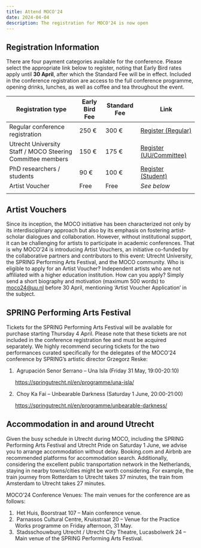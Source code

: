 ```yaml
---
title: Attend MOCO'24
date: 2024-04-04
description: The registration for MOCO'24 is now open
---
```


## Registration Information

There are four payment categories available for the conference. Please select the appropriate link below to register, noting that Early Bird rates apply until **30 April**, after which the Standard Fee will be in effect. Included in the conference registration are access to the full conference programme, opening drinks, lunches, as well as coffee and tea throughout the event.

| Registration type                                          | Early Bird Fee | Standard Fee | Link                                                                                                                                        |
| ---------------------------------------------------------- | -------------- | ------------ | ------------------------------------------------------------------------------------------------------------------------------------------- |
| Regular conference registration                            | 250 €          | 300 €        | [Register (Regular)](https://uusalesservices.uu.nl/moco24-conference-ticket-regular-standard)                                               |
| Utrecht University Staff / MOCO Steering Committee members | 150 €          | 175 €        | [Register (UU/Committee)](https://uusalesservices.uu.nl/moco24-conference-ticket-utrecht-university-staff-moco-steering-committee-standard) |
| PhD researchers / students                                 | 90 €           | 100 €        | [Register (Student)](https://uusalesservices.uu.nl/moco24-conference-ticket-phd-researchers-student-standard)                               |
| Artist Voucher                                             | Free           | Free         | _See below_                                                                                                                                 |
|                                                            |                |              |                                                                                                                                             |

## Artist Vouchers

Since its inception, the MOCO initiative has been characterized not only by its interdisciplinary approach but also by its emphasis on fostering artist-scholar dialogues and collaboration. However, without institutional support, it can be challenging for artists to participate in academic conferences. That is why MOCO’24 is introducing Artist Vouchers, an initiative co-funded by the collaborative partners and contributors to this event: Utrecht University, the SPRING Performing Arts Festival, and the MOCO community. Who is eligible to apply for an Artist Voucher? Independent artists who are not affiliated with a higher education institution. How can you apply? Simply send a short biography and motivation (maximum 500 words) to [moco24@uu.nl](mailto:moco24@uu.nl) before 30 April, mentioning ‘Artist Voucher Application’ in the subject.

## SPRING Performing Arts Festival

Tickets for the SPRING Performing Arts Festival will be available for purchase starting Thursday 4 April. Please note that these tickets are not included in the conference registration fee and must be acquired separately. We highly recommend securing tickets for the two performances curated specifically for the delegates of the MOCO’24 conference by SPRING’s artistic director Grzegorz Reske:

1. ​ Agrupación Senor Serrano – Una Isla (Friday 31 May, 19:00-20:10)

   https://springutrecht.nl/en/programme/una-isla/

1. ​ Choy Ka Fai – Unbearable Darkness (Saturday 1 June, 20:00-21:00)

   https://springutrecht.nl/en/programme/unbearable-darkness/

## Accommodation in and around Utrecht

Given the busy schedule in Utrecht during MOCO, including the SPRING Performing Arts Festival and Utrecht Pride on Saturday 1 June, we advise you to arrange accommodation without delay. Booking.com and Airbnb are recommended platforms for accommodation search. Additionally, considering the excellent public transportation network in the Netherlands, staying in nearby towns/cities might be worth considering. For example, the train journey from Rotterdam to Utrecht takes 37 minutes, the train from Amsterdam to Utrecht takes 27 minutes.

MOCO’24 Conference Venues: The main venues for the conference are as follows:

1. ​ Het Huis, Boorstraat 107 – Main conference venue.
2. ​ Parnassos Cultural Centre, Kruisstraat 20 – Venue for the Practice Works programme on Friday afternoon, 31 May.
3. ​ Stadsschouwburg Utrecht / Utrecht City Theatre, Lucasbolwerk 24 – Main venue of the SPRING Performing Arts Festival.
